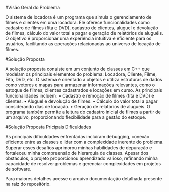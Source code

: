 #Visão Geral do Problema

O sistema de locadora é um programa que simula o gerenciamento de filmes 
e clientes em uma locadora. Ele oferece funcionalidades como cadastro de 
filmes (fita e DVD), cadastro de clientes, aluguel e devolução de filmes, cálculo 
do valor total a pagar e geração de relatórios de aluguéis. O objetivo é 
proporcionar uma experiência intuitiva e eficiente para os usuários, facilitando 
as operações relacionadas ao universo de locação de filmes.

#Solução Proposta

A solução proposta consiste em um conjunto de classes em C++ que modelam 
os principais elementos do problema: Locadora, Cliente, Filme, Fita, DVD, 
etc. O sistema é orientado a objetos e utiliza estruturas de dados como vetores 
e mapas para armazenar informações relevantes, como o estoque de filmes, 
clientes cadastrados e locações em curso.
As principais funcionalidades incluem:
• Cadastro e remoção de filmes (fita e DVD) e clientes.
• Aluguel e devolução de filmes.
• Cálculo do valor total a pagar considerando dias de locação.
• Geração de relatórios de alugueis.
O programa também permite a leitura do cadastro inicial de filmes a partir de 
um arquivo, proporcionando flexibilidade para a gestão do estoque.

#Solução Proposta Pricipais Dificuldades 

As principais dificuldades enfrentadas incluíram debugging, conexão eficiente 
entre as classes e lidar com a complexidade inerente do problema. Superar 
esses desafios aprimorou minhas habilidades de depuração e fortaleceu minha 
compreensão de hierarquia de classes. Apesar dos obstáculos, o projeto 
proporcionou aprendizado valioso, refinando minha capacidade de resolver 
problemas e gerenciar complexidades em projetos de software.


Para maiores detalhes acesse o arquivo documentação detalhada presente na raiz do repositório.
